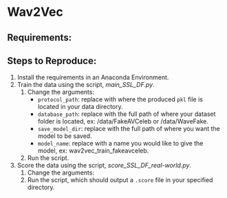 # Wav2Vec

## Requirements:

## Steps to Reproduce:
1. Install the requirements in an Anaconda Environment.
2. Train the data using the script, *main_SSL_DF.py*.
    1. Change the arguments:
         * `protocol_path`: replace with where the produced `pkl` file is located in your data directory.
         * `database_path`: replace with the full path of where your dataset folder is located, ex: /data/FakeAVCeleb or /data/WaveFake.
         * `save_model_dir`: replace with the full path of where you want the model to be saved.
         * `model_name`: replace with a name you would like to give the model, ex: wav2vec_train_fakeavceleb.
    2. Run the script.
3. Score the data using the script, *score_SSL_DF_real-world.py*.
     1. Change the arguments:
     2. Run the script, which should output a `.score` file in your specified directory.
